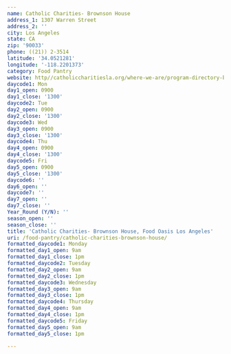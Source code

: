 ```yaml
---
name: Catholic Charities- Brownson House
address_1: 1307 Warren Street
address_2: ''
city: Los Angeles
state: CA
zip: '90033'
phone: ((21)) 2-3514
latitude: '34.0521281'
longitude: '-118.2201373'
category: Food Pantry
website: http//catholiccharitiesla.org/where-we-are/program-directory-by-city/
daycode1: Mon
day1_open: 0900
day1_close: '1300'
daycode2: Tue
day2_open: 0900
day2_close: '1300'
daycode3: Wed
day3_open: 0900
day3_close: '1300'
daycode4: Thu
day4_open: 0900
day4_close: '1300'
daycode5: Fri
day5_open: 0900
day5_close: '1300'
daycode6: ''
day6_open: ''
daycode7: ''
day7_open: ''
day7_close: ''
Year_Round (Y/N): ''
season_open: ''
season_close: ''
title: 'Catholic Charities- Brownson House, Food Oasis Los Angeles'
uri: /food-pantry/catholic-charities-brownson-house/
formatted_daycode1: Monday
formatted_day1_open: 9am
formatted_day1_close: 1pm
formatted_daycode2: Tuesday
formatted_day2_open: 9am
formatted_day2_close: 1pm
formatted_daycode3: Wednesday
formatted_day3_open: 9am
formatted_day3_close: 1pm
formatted_daycode4: Thursday
formatted_day4_open: 9am
formatted_day4_close: 1pm
formatted_daycode5: Friday
formatted_day5_open: 9am
formatted_day5_close: 1pm

---
```

